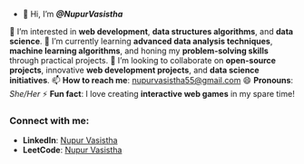 - 👋 Hi, I’m **_@NupurVasistha_**

👀 I’m interested in **web development**, **data structures algorithms**, and **data science**.
🌱 I’m currently learning **advanced data analysis techniques**, **machine learning algorithms**, and honing my **problem-solving skills** through practical projects.
💞️ I’m looking to collaborate on **open-source projects**, innovative **web development projects**, and **data science initiatives**.
📫 **How to reach me**: [nupurvasistha55@gmail.com](mailto:nupurvasistha55@gmail.com)
😄 **Pronouns**: _She/Her_
⚡ **Fun fact**: I love creating **interactive web games** in my spare time!

### Connect with me:

- **LinkedIn**: [Nupur Vasistha](https://www.linkedin.com/in/nupur-vasistha-aa26a5239/)
- **LeetCode**: [Nupur Vasistha](https://leetcode.com/u/Nupur_Vasistha/)

<!---
NupurVasistha/NupurVasistha is a ✨ special ✨ repository because its `README.md` (this file) appears on your GitHub profile.
You can click the Preview link to take a look at your changes.
--->
